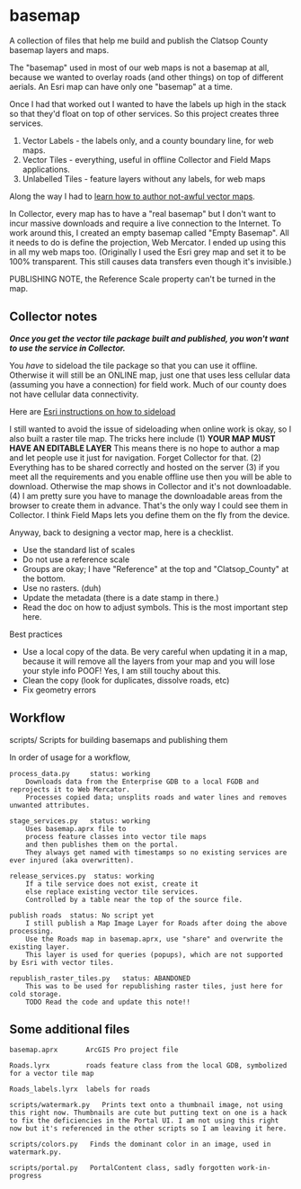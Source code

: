 # basemap

A collection of files that help me build and publish the Clatsop County basemap layers and maps.

The "basemap" used in most of our web maps is not a basemap at all, because we wanted
to overlay roads (and other things) on top of different aerials. An Esri map can
have only one "basemap" at a time. 

Once I had that worked out I wanted to have the labels up high in the stack so that
they'd float on top of other services. So this project creates three services.

1. Vector Labels - the labels only, and a county boundary line, for web maps.
2. Vector Tiles - everything, useful in offline Collector and Field Maps applications.
3. Unlabelled Tiles - feature layers without any labels, for web maps

Along the way I had to 
[learn how to author not-awful vector maps](https://pro.arcgis.com/en/pro-app/latest/help/mapping/map-authoring/author-a-map-for-vector-tile-creation.htm).

In Collector, every map has to have a "real basemap" but I don't want to incur massive
downloads and require a live connection to the Internet.
To work around this, I created an empty basemap called "Empty Basemap". 
All it needs to do is define the projection, Web Mercator. I ended up using this in all my web maps too.
(Originally I used the Esri grey map and set it to be 100% transparent. This still causes
data transfers even though it's invisible.)

PUBLISHING NOTE, the Reference Scale property can't be turned in the map.

## Collector notes

___Once you get the vector tile package built and published, you won't want to use the service in Collector.___

You _have_ to sideload the tile package so that you can use it offline. Otherwise it will still be
an ONLINE map, just one that uses less cellular data (assuming you have a connection) for field work.
Much of our county does not have cellular data connectivity.

Here are 
[Esri instructions on how to sideload](https://www.esri.com/arcgis-blog/products/collector/field-mobility/speed-up-offline-collector-deployments-using-sideloaded-basemaps/)

I still wanted to avoid the issue of sideloading when online work is okay, so I also built a raster tile map. The tricks here include 
(1) __YOUR MAP MUST HAVE AN EDITABLE LAYER__ This means there is no hope to author a map and let people use it just for navigation. Forget Collector for that. 
(2) Everything has to be shared correctly and hosted on the server 
(3) if you meet all the requirements and you enable offline use then you will be able to download. Otherwise the map shows in Collector and it's not downloadable. 
(4) I am pretty sure you have to manage the downloadable areas from the browser to create them in advance. That's the only way I could see them in Collector. I think Field Maps lets you define them on the fly from the device.

Anyway, back to designing a vector map, here is a checklist.

* Use the standard list of scales
* Do not use a reference scale
* Groups are okay; I have "Reference" at the top and "Clatsop_County" at the bottom.
* Use no rasters. (duh)
* Update the metadata (there is a date stamp in there.)
* Read the doc on how to adjust symbols. This is the most important step here.

Best practices

* Use a local copy of the data. Be very careful when updating it in a map, because it will remove all the layers from your map and you will lose your style info POOF! Yes, I am still touchy about this.
* Clean the copy (look for duplicates, dissolve roads, etc)
* Fix geometry errors

## Workflow

scripts/        Scripts for building basemaps and publishing them

In order of usage for a workflow,

    process_data.py     status: working
        Downloads data from the Enterprise GDB to a local FGDB and reprojects it to Web Mercator.
        Processes copied data; unsplits roads and water lines and removes unwanted attributes.

    stage_services.py   status: working
        Uses basemap.aprx file to 
        process feature classes into vector tile maps 
        and then publishes them on the portal.
        They always get named with timestamps so no existing services are ever injured (aka overwritten).

    release_services.py  status: working
        If a tile service does not exist, create it
        else replace existing vector tile services.
        Controlled by a table near the top of the source file.

    publish roads  status: No script yet
        I still publish a Map Image Layer for Roads after doing the above processing. 
        Use the Roads map in basemap.aprx, use "share" and overwrite the existing layer.
        This layer is used for queries (popups), which are not supported by Esri with vector tiles.

    republish_raster_tiles.py   status: ABANDONED
        This was to be used for republishing raster tiles, just here for cold storage.
        TODO Read the code and update this note!!


## Some additional files

    basemap.aprx       ArcGIS Pro project file

    Roads.lyrx         roads feature class from the local GDB, symbolized for a vector tile map

    Roads_labels.lyrx  labels for roads

    scripts/watermark.py   Prints text onto a thumbnail image, not using this right now. Thumbnails are cute but putting text on one is a hack to fix the deficiencies in the Portal UI. I am not using this right now but it's referenced in the other scripts so I am leaving it here. 

    scripts/colors.py   Finds the dominant color in an image, used in watermark.py.

    scripts/portal.py   PortalContent class, sadly forgotten work-in-progress 
